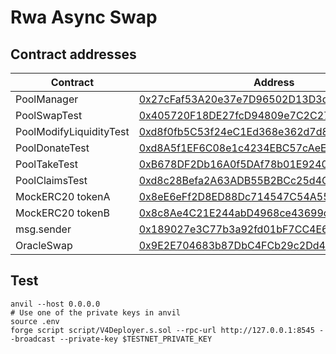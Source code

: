 # Rwa Async Swap

## Contract addresses

| Contract | Address |
|----------|---------|
| PoolManager | [0x27cFaf53A20e37e7D96502D13D3da484478882Fd](https://sepolia-optimism.etherscan.io/address/0x27cFaf53A20e37e7D96502D13D3da484478882Fd) |
| PoolSwapTest | [0x405720F18DE27fcD94809e7C2C27A92340660081](https://sepolia-optimism.etherscan.io/address/0x405720F18DE27fcD94809e7C2C27A92340660081) |
| PoolModifyLiquidityTest | [0xd8f0fb5C53f24eC1Ed368e362d7d8CE0aC34b8d2](https://sepolia-optimism.etherscan.io/address/0xd8f0fb5C53f24eC1Ed368e362d7d8CE0aC34b8d2) |
| PoolDonateTest | [0xd8A5f1EF6C08e1c4234EBC57cAeE890120032912](https://sepolia-optimism.etherscan.io/address/0xd8A5f1EF6C08e1c4234EBC57cAeE890120032912) |
| PoolTakeTest | [0xB678DF2Db16A0f5DAf78b01E9240c56414B645a7](https://sepolia-optimism.etherscan.io/address/0xB678DF2Db16A0f5DAf78b01E9240c56414B645a7) |
| PoolClaimsTest | [0xd8c28Befa2A63ADB55B2BCc25d4C64e93b9Daf24](https://sepolia-optimism.etherscan.io/address/0xd8c28Befa2A63ADB55B2BCc25d4C64e93b9Daf24) |
| MockERC20 tokenA | [0x8eE6eFf2D8ED88Dc714547C54A55655a374a2e16](https://sepolia-optimism.etherscan.io/address/0x8eE6eFf2D8ED88Dc714547C54A55655a374a2e16) |
| MockERC20 tokenB | [0x8c8Ae4C21E244abD4968ce43699c43011014B370](https://sepolia-optimism.etherscan.io/address/0x8c8Ae4C21E244abD4968ce43699c43011014B370) |
| msg.sender | [0x189027e3C77b3a92fd01bF7CC4E6a86E77F5034E](https://sepolia-optimism.etherscan.io/address/0x189027e3C77b3a92fd01bF7CC4E6a86E77F5034E) |
| OracleSwap | [0x9E2E704683b87DbC4FCb29c2Dd4Ed7BF2D144888](https://sepolia-optimism.etherscan.io/address/0x9E2E704683b87DbC4FCb29c2Dd4Ed7BF2D144888) |

## Test
```shell
anvil --host 0.0.0.0
# Use one of the private keys in anvil
source .env
forge script script/V4Deployer.s.sol --rpc-url http://127.0.0.1:8545 --broadcast --private-key $TESTNET_PRIVATE_KEY
```
